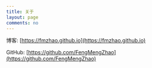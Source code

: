 ```yaml
---
title: 关于
layout: page
comments: no
---
```


博客: [https://fmzhao.github.io](https://fmzhao.github.io)

GitHub: [https://github.com/FengMengZhao](https://github.com/FengMengZhao)
